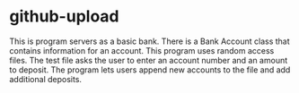 # github-upload
This is program servers as a basic bank. There is a Bank Account class that contains information for an account. 
This program uses random access files. The test file asks the user to enter an account number and an amount to deposit. 
The program lets users append new accounts to the file and add additional deposits. 
